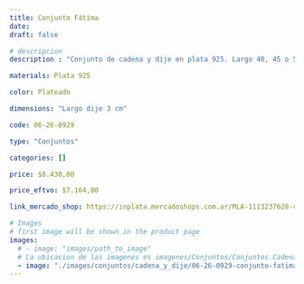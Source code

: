 ```yaml
---
title: Conjunto Fátima
date: 
draft: false

# descripcion
description : "Conjunto de cadena y dije en plata 925. Largo 40, 45 o 50 cm a elección."

materials: Plata 925

color: Plateado

dimensions: "Largo dije 3 cm"

code: 06-26-0929

type: "Conjuntos"

categories: []

price: $8.430,00

price_eftvo: $7.164,00

link_mercado_shop: https://inplata.mercadoshops.com.ar/MLA-1113237628-conjunto-cadena-y-dije-de-plata-mano-de-fátima-_JM

# Images
# first image will be shown in the product page
images:
  # - image: "images/path_to_image"
  # La ubicacion de las imagenes es imagenes/Conjuntos/Conjuntos.Cadena y Dije/06-26-0929-conjunto-fatima
  - image: "./images/conjuntos/cadena_y_dije/06-26-0929-conjunto-fatima.jpg"
---
```

